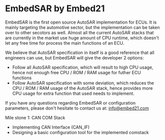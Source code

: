 # EmbedSAR by Embed21
EmbedSAR is the first open source AutoSAR implementation for ECUs. It is mainly targeting the automotive sector, but the implementation can be taken over to other secotors as well. Almost all the current AutoSAR stacks that are currently in the market use huge amount of CPU runtime, which doesn't let any free time for process the main functions of an ECU.

We believe that AutoSAR specification in itself is a good reference that all engineers can use, but EmbedSAR will give the developer 2 options:
- Follow all AutoSAR specification, which will result to high CPU usage, hence not enough free CPU / ROM / RAM usage for futher ECU functions
- Follow AutoSAR specification with some deviation, which reduces the CPU / ROM / RAM usage of the AutoSAR stack, hence provides more CPU usage for extra function that used needs to implement.

If you have any questions regarding EmbedSAR or configuration parameters, please don't hesitate to contact us at:
info@embed21.com

Mile stone 1: CAN COM Stack
- Implementing CAN Interface (CAN_IF)
- Designing a basic configuration tool for the implemented comstack
